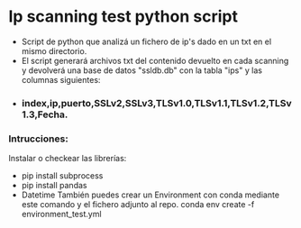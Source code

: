 # Ip scanning test python script

- Script de python que analizá un fichero de ip's dado en un txt en el mismo directorio.
- El script generará archivos txt del contenido devuelto en cada scanning y devolverá una base de datos "ssldb.db" con la tabla "ips" y las columnas siguientes: 
- ### index,ip,puerto,SSLv2,SSLv3,TLSv1.0,TLSv1.1,TLSv1.2,TLSv1.3,Fecha.

### Intrucciones:
Instalar o checkear las librerías:
- pip install subprocess
- pip install pandas
- Datetime
También puedes crear un Environment con conda mediante este comando y el fichero adjunto al repo.
conda env create -f environment_test.yml

 
